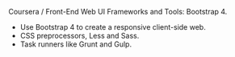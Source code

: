 Coursera / Front-End Web UI Frameworks and Tools: Bootstrap 4.

- Use Bootstrap 4 to create a responsive client-side web.
- CSS preprocessors, Less and Sass. 
- Task runners like Grunt and Gulp.
